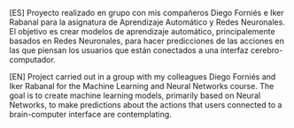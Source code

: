 [ES] Proyecto realizado en grupo con mis compañeros Diego Forniés e Iker Rabanal para la asignatura de Aprendizaje Automático y Redes Neuronales. El objetivo es crear modelos de aprendizaje automático, principalemente basados en Redes Neuronales, para hacer predicciones de las acciones en las que piensan los usuarios que están conectados a una interfaz cerebro-computador.

[EN] Project carried out in a group with my colleagues Diego Forniés and Iker Rabanal for the Machine Learning and Neural Networks course. The goal is to create machine learning models, primarily based on Neural Networks, to make predictions about the actions that users connected to a brain-computer interface are contemplating.
